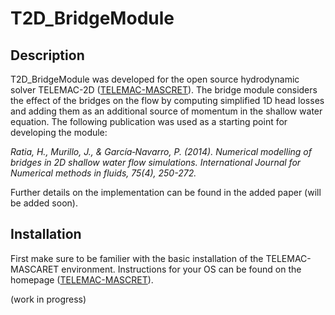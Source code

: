 # T2D_BridgeModule
## Description
T2D_BridgeModule was developed for the open source hydrodynamic solver TELEMAC-2D ([TELEMAC-MASCRET](http://www.opentelemac.org/)). The bridge module considers the effect of the bridges on the flow by computing simplified 1D head losses and adding them as an additional source of momentum in the shallow water equation. The following publication was used as a starting point for developing the module:

<em> Ratia, H., Murillo, J., & García‐Navarro, P. (2014). Numerical modelling of bridges in 2D shallow water flow simulations. International Journal for Numerical methods in fluids, 75(4), 250-272. </em>

Further details on the implementation can be found in the added paper (will be added soon).

## Installation

First make sure to be familier with the basic installation of the TELEMAC-MASCARET environment. Instructions for your OS can be found on the homepage ([TELEMAC-MASCRET](http://www.opentelemac.org/)).

(work in progress)
